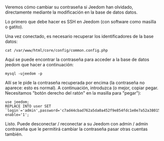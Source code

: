 Veremos cómo cambiar su contraseña si Jeedom
han olvidado, directamente mediante la modificación en la base de datos
datos.

Lo primero que debe hacer es SSH en Jeedom (con
software como masilla o gatito).

Una vez conectado, es necesario recuperar los identificadores de la base
datos:

``` {.bash}
cat /var/www/html/core/config/common.config.php
```

Aquí se puede encontrar la contraseña para acceder a la base de datos
jeedom que hacer a continuación:

``` {.bash}
mysql -ujeedom -p
```

Allí se le pide la contraseña recuperada por encima (la contraseña
no aparece: esto es normal). A continuación, introduzca (o mejor,
copiar pegar. Necesitamos "botón derecho del ratón" en la masilla para "pegar"):

``` {.bash}
use jeedom;
REPLACE INTO user SET `login`='admin',password='c7ad44cbad762a5da0a452f9e854fdc1e0e7a52a38015f23f3eab1d80b931dd472634dfac71cd34ebc35d16ab7fb8a90c81f975113d6c7538dc69dd8de9077ec',profils='admin', enable='1';
```

Listo. Puede desconectar / reconectar a su Jeedom con
admin / admin contraseña que le permitirá cambiar la contraseña
pasar otras cuentas también.
